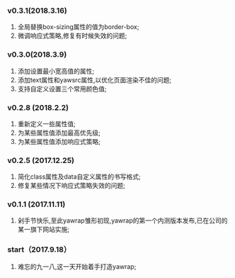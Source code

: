 ### v0.3.1(2018.3.16)
1. 全局替换box-sizing属性的值为border-box;
2. 微调响应式策略,修复有时候失效的问题;

### v0.3.0(2018.3.9)
1. 添加设置最小宽高值的属性;
2. 添加text属性和yawsrc属性,以优化页面渲染不佳的问题;
3. 支持自定义设置三个常用颜色值;

### v0.2.8 (2018.2.2)
1. 重新定义一些属性值;
2. 为某些属性值添加最高优先级;
3. 为某些属性值添加响应式策略;

### v0.2.5 (2017.12.25)
1. 简化class属性及data自定义属性的书写格式;
2. 修复某些情况下响应式策略失效的问题;

### v0.1.1 (2017.11.11)
1. 剁手节快乐,至此yawrap雏形初现,yawrap的第一个内测版本发布,已在公司的某一旗下网站实施;

### start（2017.9.18）
1. 难忘的九一八,这一天开始着手打造yawrap;
